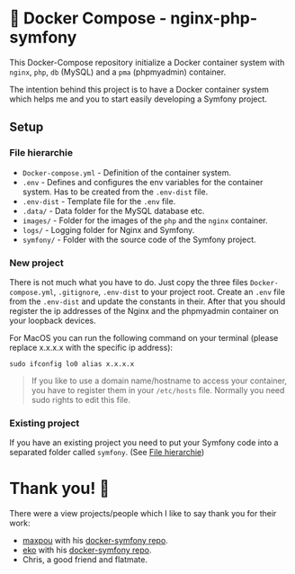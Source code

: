 # 🐳 Docker Compose - nginx-php-symfony

This Docker-Compose repository initialize a Docker container system with `nginx`, `php`, `db` (MySQL) and a `pma` (phpmyadmin) container.

The intention behind this project is to have a Docker container system which helps me and you to start easily developing a Symfony project.

## Setup

### File hierarchie

- `Docker-compose.yml` - Definition of the container system.
- `.env` - Defines and configures the env variables for the container system. Has to be created from the `.env-dist` file.
- `.env-dist` - Template file for the `.env` file.
- `.data/` - Data folder for the MySQL database etc.
- `images/` - Folder for the images of the `php` and the `nginx` container.
- `logs/` - Logging folder for Nginx and Symfony.
- `symfony/` - Folder with the source code of the Symfony project.

### New project

There is not much what you have to do. Just copy the three files `Docker-compose.yml`, `.gitignore`, `.env-dist` to your project root. Create an `.env` file from the `.env-dist` and update the constants in their. After that you should register the ip addresses of the Nginx and the phpmyadmin container on your loopback devices.

For MacOS you can run the following command on your terminal (please replace x.x.x.x with the specific ip address):
```
sudo ifconfig lo0 alias x.x.x.x
```

> If you like to use a domain name/hostname to access your container, you have to register them in your `/etc/hosts` file. Normally you need sudo rights to edit this file.

### Existing project

If you have an existing project you need to put your Symfony code into a separated folder called `symfony`. (See [File hierarchie](#file-hierarchie))


# Thank you! 👏

There were a view projects/people which I like to say thank you for their work:

- [maxpou](https://github.com/maxpou) with his [docker-symfony repo](https://github.com/maxpou/docker-symfony).
- [eko](https://github.com/eko) with his [docker-symfony repo](https://github.com/eko/docker-symfony).
- Chris, a good friend and flatmate.